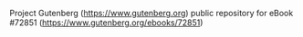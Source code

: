 Project Gutenberg (https://www.gutenberg.org) public repository
for eBook #72851 (https://www.gutenberg.org/ebooks/72851)
